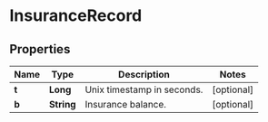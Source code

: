 
# InsuranceRecord

## Properties

Name | Type | Description | Notes
------------ | ------------- | ------------- | -------------
**t** | **Long** | Unix timestamp in seconds. |  [optional]
**b** | **String** | Insurance balance. |  [optional]

